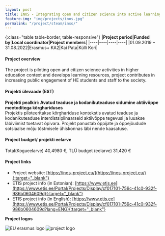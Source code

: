 ```yaml
---
layout: post
title: INOS - Integrating open and citizen science into active learning approaches in higher education
feature-img: "img/projects/inos.jpg"
permalink: "/project/steam/inso/"
---
```


{:class="table table-border, table-responsive"}
|**Project period**|**Funded by**|**Local coordinator**|**Project members**|
|----|----|----|----|
|01.09.2019 – 31.08.2022|Erasmus+ KA2|Kai Pata|Külli Kori|

#### Project overview
The project is piloting open and citizen science activities in higher education context and develops learning resources, project contributes in increasing public engagement of HE students and staff to the society.

#### Projekti ülevaade (EST) 
**Projekti pealkiri: Avatud teaduse ja kodanikuteaduse sidumine aktiivõppe meetoditega kõrghariduses**  
Projektis piloteeritakse kõrghariduse kontekstis avatud teaduse ja kodanikuteaduse interdistsiplinaarseid aktiivõppe tegevusi ja luuakse läbiviimist toetavat õpivara. Projekt panustab õppijate ja õppejõudude sotsiaalse mõju tõstmisele ühiskonnas läbi nende kaasatuse.

#### Project budget/ projekti eelarve 
Total(Kogueelarve) 40,4980 €, TLÜ budget (eelarve) 31,420 €

#### Project links
- Project website: [https://inos-project.eu/](https://inos-project.eu/){:target="_blank"} 
- ETIS project info (in Estonian): [https://www.etis.ee](https://www.etis.ee/Portal/Projects/Display/cf017101-759c-41c0-932f-986b0604609d){:target="_blank"} 
- ETIS project info (in English): [https://www.etis.ee](https://www.etis.ee/Portal/Projects/Display/cf017101-759c-41c0-932f-986b0604609d?lang=ENG){:target="_blank"} 

**Project logos**
<div> 
    <img class="img-fluid-innews" src="{{ '/img/financier_logos/erasmus-plus.png' | prepend: site.baseurl }}" alt="EU erasmus logo">
    <img class="img-fluid-innews" src="{{ '/img/project_logos/inos-logo.jpg' | prepend: site.baseurl }}" alt="project logo">
</div>